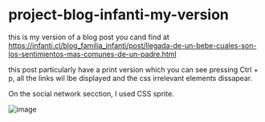 # project-blog-infanti-my-version

this is my version of a blog post you cand find at https://infanti.cl/blog_familia_infanti/post/llegada-de-un-bebe-cuales-son-los-sentimientos-mas-comunes-de-un-padre.html

this post particularly have a print version which you can see pressing Ctrl + p, all the links wil lbe displayed and the css irrelevant elements dissapear.

On the social network secction, I used CSS sprite.

![image](https://user-images.githubusercontent.com/72318958/171179515-c39be760-3253-4e53-9e48-be50f3517ccb.png)

